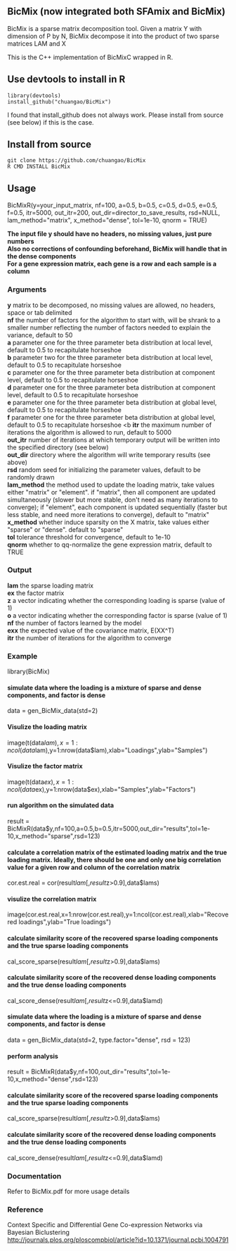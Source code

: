 ## BicMix (now integrated both SFAmix and BicMix)

BicMix is a sparse matrix decomposition tool. Given a matrix Y with dimension of P by N, BicMix decompose it into the product of two sparse matrices LAM and X

This is the C++ implementation of BicMixC wrapped in R.

## Use devtools to install in R

`library(devtools)` <br/>
`install_github("chuangao/BicMix")` <br/>

I found that install_github does not always work. Please install from source (see below) if this is the case.  

## Install from source

`git clone https://github.com/chuangao/BicMix` <br/>
`R CMD INSTALL BicMix` <br/>

## Usage

BicMixR(y=your_input_matrix, nf=100, a=0.5, b=0.5, c=0.5, d=0.5, e=0.5, f=0.5, itr=5000, out_itr=200,  out_dir=director_to_save_results, rsd=NULL, lam_method="matrix", x_method="dense", tol=1e-10, qnorm = TRUE) <br/>

**The input file y should have no headers, no missing values, just pure numbers** <br/>
**Also no corrections of confounding beforehand, BicMix will handle that in the dense components** <br/>
**For a gene expression matrix, each gene is a row and each sample is a column** <br/> 

### Arguments
**y** matrix to be decomposed, no missing values are allowed, no headers, space or tab delimited <br/>
**nf** the number of factors for the algorithm to start with, will be shrank to a smaller number reflecting the number of factors needed to explain the variance, default to 50 <br/>
**a** parameter one for the three parameter beta distribution at local level, default to 0.5 to recapitulate horseshoe <br/>
**b** parameter two for the three parameter beta distribution at local level, default to 0.5 to recapitulate horseshoe <br/>
**c** parameter one for the three parameter beta distribution at component level, default to 0.5 to recapitulate horseshoe <br/>
**d** parameter one for the three parameter beta distribution at component level, default to 0.5 to recapitulate horseshoe <br/>
**e** parameter one for the three parameter beta distribution at global level, default to 0.5 to recapitulate horseshoe <br/>
**f** parameter one for the three parameter beta distribution at global level, default to 0.5 to recapitulate horseshoe <b
**itr** the maximum number of iterations the algorithm is allowed to run, default to 5000 <br/>
**out_itr** number of iterations at which temporary output will be written into the specified directory (see below) <br/>
**out_dir** directory where the algorithm will write temporary results (see above) <br/>
**rsd** random seed for initializing the parameter values, default to be randomly drawn <br/>
**lam_method** the method used to update the loading matrix, take values either "matrix" or "element".  if "matrix", then all component are updated simultaneously (slower but more stable, don't need as many iterations to converge); if "element", each component is updated sequentially (faster but less stable, and need more iterations to converge), default to "matrix" <br/>
**x_method** whether induce sparsity on the X matrix, take values either "sparse" or "dense". default to "sparse" <br/>
**tol** tolerance threshold for convergence, default to 1e-10 <br/>
**qnorm** whether to qq-normalize the gene expression matrix, default to TRUE <br/>


### Output
**lam** the sparse loading matrix <br/>
**ex** the factor matrix <br/>
**z** a vector indicating whether the corresponding loading is sparse (value of 1) <br/> 
**o** a vector indicating whether the corresponding factor is sparse (value of 1) <br/> 
**nf** the number of factors learned by the model <br/>
**exx** the expected value of the covariance matrix, E(XX^T) <br/>
**itr** the number of iterations for the algorithm to converge <br/>

### Example
library(BicMix)<br/>
#### simulate data where the loading is a mixture of sparse and dense components, and factor is dense <br/>
data = gen_BicMix_data(std=2) <br/>
#### Visulize the loading matrix  <br/>
image(t(data$lam),x=1:ncol(data$lam),y=1:nrow(data$lam),xlab="Loadings",ylab="Samples") <br/>
#### Visulize the factor matrix <br/>
image(t(data$ex),x=1:ncol(data$ex),y=1:nrow(data$ex),xlab="Samples",ylab="Factors") <br/>
#### run algorithm on the simulated data <br/>
result = BicMixR(data$y,nf=100,a=0.5,b=0.5,itr=5000,out_dir="results",tol=1e-10,x_method="sparse",rsd=123) <br/>
#### calculate a correlation matrix of the estimated loading matrix and the true loading matrix. Ideally, there should be one and only one big correlation value for a given row and column of the correlation matrix <br/>
cor.est.real = cor(result$lam[,result$z>0.9],data$lams) <br/>

#### visulize the correlation matrix <br/>
image(cor.est.real,x=1:nrow(cor.est.real),y=1:ncol(cor.est.real),xlab="Recovered loadings",ylab="True loadings") <br/>

#### calculate similarity score of the recovered sparse loading components and the true sparse loading components
cal_score_sparse(result$lam[,result$z>0.9],data$lams)
#### calculate similarity score of the recovered dense loading components and the true dense loading components
cal_score_dense(result$lam[,result$z<=0.9],data$lamd)

#### simulate data where the loading is a mixture of sparse and dense components, and factor is dense <br/>
data = gen_BicMix_data(std=2, type.factor="dense", rsd = 123)
#### perform analysis <br/>
result = BicMixR(data$y,nf=100,out_dir="results",tol=1e-10,x_method="dense",rsd=123)
#### calculate similarity score of the recovered sparse loading components and the true sparse loading components <br/>
cal_score_sparse(result$lam[,result$z>0.9],data$lams)
#### calculate similarity score of the recovered dense loading components and the true dense loading components <br/>
cal_score_dense(result$lam[,result$z<=0.9],data$lamd)

### Documentation
Refer to BicMix.pdf for more usage details <br/>

### Reference
Context Specific and Differential Gene Co-expression Networks via Bayesian Biclustering <br/>
http://journals.plos.org/ploscompbiol/article?id=10.1371/journal.pcbi.1004791



